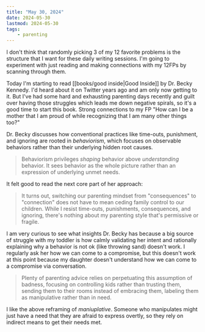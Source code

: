 ```yaml
---
title: "May 30, 2024"
date: 2024-05-30
lastmod: 2024-05-30
tags:
    - parenting
---
```


I don't think that randomly picking 3 of my 12 favorite problems is the structure that I want for these daily writing sessions. I'm going to experiment with just reading and making connections with my 12FPs by scanning through them.

Today I'm starting to read [[books/good inside|Good Inside]] by Dr. Becky Kennedy. I'd heard about it on Twitter years ago and am only now getting to it. But I've had some hard and exhausting parenting days recently and guilt over having those struggles which leads me down negative spirals, so it's a good time to start this book. Strong connections to my FP "How can I be a mother that I am proud of while recognizing that I am many other things too?"

Dr. Becky discusses how conventional practices like time-outs, punishment, and ignoring are rooted in *behaviorism*, which focuses on observable behaviors rather than their underlying hidden root causes. 

> Behaviorism privileges *shaping* behavior above *understanding* behavior. It sees behavior as the whole picture rather than an expression of underlying unmet needs.

It felt good to read the next core part of her approach:

> It turns out, switching our parenting mindset from "consequences" to "connection" does not have to mean ceding family control to our children. While I resist time-outs, punishments, consequences, and ignoring, there's nothing about my parenting style that's permissive or fragile.

I am very curious to see what insights Dr. Becky has because a big source of struggle with my toddler is how calmly validating her intent and rationally explaining why a behavior is not ok (like throwing sand) doesn't work. I regularly ask her how we can come to a compromise, but this doesn't work at this point because my daughter doesn't understand how we can come to a compromise via conversation. 

> Plenty of parenting advice relies on perpetuating this assumption of badness, focusing on controlling kids rather than trusting them, sending them to their rooms instead of embracing them, labeling them as manipulative rather than in need.

I like the above reframing of *maniuplative*. Someone who manipulates might just have a need that they are afraid to express overtly, so they rely on indirect means to get their needs met.
